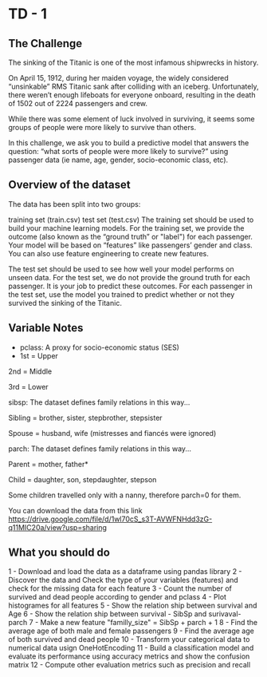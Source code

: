 # TD - 1


The Challenge
-------------

The sinking of the Titanic is one of the most infamous shipwrecks in history.

On April 15, 1912, during her maiden voyage, the widely considered “unsinkable” RMS Titanic sank after colliding with an iceberg. Unfortunately, there weren’t enough lifeboats for everyone onboard, resulting in the death of 1502 out of 2224 passengers and crew.

While there was some element of luck involved in surviving, it seems some groups of people were more likely to survive than others.

In this challenge, we ask you to build a predictive model that answers the question: “what sorts of people were more likely to survive?” using passenger data (ie name, age, gender, socio-economic class, etc).


Overview of the dataset
-----------------------

The data has been split into two groups:

training set (train.csv)
test set (test.csv)
The training set should be used to build your machine learning models. For the training set, we provide the outcome (also known as the “ground truth” or "label") for each passenger. Your model will be based on “features” like passengers’ gender and class. You can also use feature engineering to create new features.

The test set should be used to see how well your model performs on unseen data. For the test set, we do not provide the ground truth for each passenger. It is your job to predict these outcomes. For each passenger in the test set, use the model you trained to predict whether or not they survived the sinking of the Titanic.

Variable Notes
--------------
 - pclass: A proxy for socio-economic status (SES)
 - 1st = Upper

2nd = Middle

3rd = Lower

sibsp: The dataset defines family relations in this way...

Sibling = brother, sister, stepbrother, stepsister

Spouse = husband, wife (mistresses and fiancés were ignored)

parch: The dataset defines family relations in this way...

Parent = mother, father*

Child = daughter, son, stepdaughter, stepson

Some children travelled only with a nanny, therefore parch=0 for them.


You can download the data from this link
https://drive.google.com/file/d/1wl70cS_s3T-AVWFNHdd3zG-q11MIC20a/view?usp=sharing


What you should do
------------------

1 - Download and load the data as a dataframe using pandas library
2 - Discover the data and Check the type of your variables (features) and check for the missing data for each feature
3 - Count the number of survived and dead people according to gender and pclass
4 - Plot histogrames for all features
5 - Show the relation ship between survival and Age
6 - Show the relation ship between survival - SibSp and surivaval-parch
7 - Make a new feature "familly_size" = SibSp + parch + 1
8 - Find the average age of both male and female passengers
9 - Find the average age of both survived and dead people
10 - Transform your categorical data to numerical data usign OneHotEncoding
11 - Build a classification model and evaluate its performance using accuracy metrics and show the confusion matrix
12 - Compute other evaluation metrics such as precision and recall


